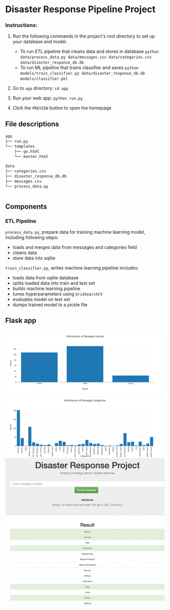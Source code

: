 # Disaster Response Pipeline Project

### Instructions:
1. Run the following commands in the project's root directory to set up your database and model.

    - To run ETL pipeline that cleans data and stores in database
        `python data/process_data.py data/messages.csv data/categories.csv data/disaster_response_db.db`
    - To run ML pipeline that trains classifier and saves
        `python models/train_classifier.py data/disaster_response_db.db models/classifier.pkl`

2. Go to `app` directory: `cd app`

3. Run your web app: `python run.py`

4. Click the `PREVIEW` button to open the homepage


## File descriptions

```
app
├── run.py
└── templates
    ├── go.html
    └── master.html
```

```
data
├── categories.csv
├── disaster_response_db.db
├── messages.csv
└── process_data.py
```


```

```

## Components

### ETL Pipeline
`process_data.py`, prepare data for training machine learning model, including following steps:
- loads and merges data from messages and categories field
- cleans data
- store data into sqlite

`train_classifier.py`, writes machine learning pipeline includes:
- loads data from sqlite database
- splits loaded data into train and test set
- builds machine learning pipeline
- tunes hyperparameters using `GridSearchCV`
- evaluates model on test set
- dumps trained model to a pickle file

## Flask app

![image info](./images/overview.png)
![image info](./images/overview_2.png)
![image info](./images/response.png)


